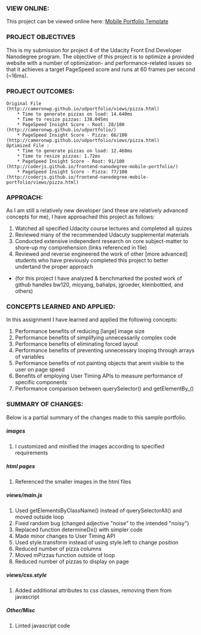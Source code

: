 ### VIEW ONLINE:
This project can be viewed online here: [Mobile Portfolio Template](http://coderjs.github.io/frontend-nanodegree-mobile-portfolio/)

### PROJECT OBJECTIVES
This is my submission for project 4 of the Udacity Front End Developer Nanodegree program. The objective of this project is to optimize a provided website with a number of optimization- and performance-related issues so that it achieves a target PageSpeed score and runs at 60 frames per second (~16ms).

### PROJECT OUTCOMES:
	Original File (http://cameronwp.github.io/udportfolio/views/pizza.html)
		* Time to generate pizzas on load: 14.640ms
		* Time to resize pizzas: 138.045ms
		* PageSpeed Insight Score - Root: 28/100 (http://cameronwp.github.io/udportfolio/)
		* PageSpeed Insight Score - Pizza: 66/100 (http://cameronwp.github.io/udportfolio/views/pizza.html)
	Optimized File :
		* Time to generate pizzas on load: 12.460ms
		* Time to resize pizzas: 1.72ms
		* PageSpeed Insight Score - Root: 91/100 (http://coderjs.github.io/frontend-nanodegree-mobile-portfolio/)
		* PageSpeed Insight Score - Pizza: 77/100 (http://coderjs.github.io/frontend-nanodegree-mobile-portfolio/views/pizza.html)

### APPROACH:
As I am still a relatively new developer (and these are relatively advanced concepts for me), I have approached this project as follows:
1. Watched all specified Udacity course lectures and completed all quizes
1. Reviewed many of the recommended Udacuty supplemental materials
1. Conducted extensive independent research on core subject-matter to shore-up my comprehension (links referenced in file)
1. Reviewed and reverse engineered the work of other [more advanced] students who have previously completed this project to better undertand the proper approach
* (for this project I have analyzed & benchmarked the posted work of github handles bw120, micyang, bahalps, jgroeder, kleinbottled, and others)

### CONCEPTS LEARNED AND APPLIED:
In this assignment I have learned and applied the following concepts:
1. Performance benefits of reducing [large] image size
1. Performance benefits of simplifying unnecessarily complex code
1. Performance benefits of eliminating forced layout
1. Performance benefits of preventing unnecessary looping through arrays of variables
1. Performance benefits of not painting objects that arent visible to the user on page speed
1. Benefits of employing User Timing APIs to measure performance of specific components
1. Performance comparison between querySelector() and getElementBy_()

### SUMMARY OF CHANGES:
Below is a partial summary of the changes made to this sample portfolio.

##### images
1. I customized and minified the images according to specified requirements

##### html pages
1. Referenced the smaller images in the html files

##### views/main.js
1. Used getElementsByClassName() instead of querySelectorAll() and moved outside loop
1. Fixed random bug (changed adjective "noise" to the intended "noisy")
1. Replaced function determineDx() with simpler code
1. Made minor changes to User Timing API
1. Used style.transform instead of using style.left to change position
1. Reduced number of pizza columns
1. Moved mPizzas function outside of loop
1. Reduced number of pizzas to display on page

##### views/css.style
1. Added additional attributes to css classes, removing them from javascript

##### Other/Misc
1. Linted javascript code
